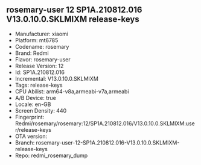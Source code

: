 ## rosemary-user 12 SP1A.210812.016 V13.0.10.0.SKLMIXM release-keys
- Manufacturer: xiaomi
- Platform: mt6785
- Codename: rosemary
- Brand: Redmi
- Flavor: rosemary-user
- Release Version: 12
- Id: SP1A.210812.016
- Incremental: V13.0.10.0.SKLMIXM
- Tags: release-keys
- CPU Abilist: arm64-v8a,armeabi-v7a,armeabi
- A/B Device: true
- Locale: en-GB
- Screen Density: 440
- Fingerprint: Redmi/rosemary/rosemary:12/SP1A.210812.016/V13.0.10.0.SKLMIXM:user/release-keys
- OTA version: 
- Branch: rosemary-user-12-SP1A.210812.016-V13.0.10.0.SKLMIXM-release-keys
- Repo: redmi_rosemary_dump
